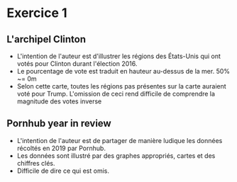 # Exercice 1

## L'archipel Clinton

* L'intention de l'auteur est d'illustrer les régions des États-Unis qui ont votés pour Clinton durant l'élection 2016.
* Le pourcentage de vote est traduit en hauteur au-dessus de la mer. 50% ~= 0m
* Selon cette carte, toutes les régions pas présentes sur la carte auraient voté pour Trump. L'omission de ceci rend difficile de comprendre la magnitude des votes inverse

## Pornhub year in review

* L'intention de l'auteur est de partager de manière ludique les données récoltés en 2019 par Pornhub.
* Les données sont illustré par des graphes appropriés, cartes et des chiffres clés.
* Difficile de dire ce qui est omis.